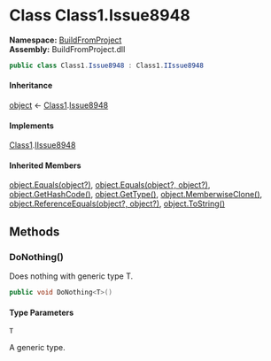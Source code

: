 # Class Class1.Issue8948

__Namespace:__ [BuildFromProject](BuildFromProject.md)  
__Assembly:__ BuildFromProject.dll

```csharp
public class Class1.Issue8948 : Class1.IIssue8948
```

#### Inheritance

[object](https://learn.microsoft.com/dotnet/api/system.object) ← 
[Class1](BuildFromProject.Class1.md).[Issue8948](BuildFromProject.Class1.Issue8948.md)

#### Implements

[Class1](BuildFromProject.Class1.md).[IIssue8948](BuildFromProject.Class1.IIssue8948.md)

#### Inherited Members

[object.Equals(object?)](https://learn.microsoft.com/dotnet/api/system.object.equals#system-object-equals(system-object)), 
[object.Equals(object?, object?)](https://learn.microsoft.com/dotnet/api/system.object.equals#system-object-equals(system-object-system-object)), 
[object.GetHashCode()](https://learn.microsoft.com/dotnet/api/system.object.gethashcode), 
[object.GetType()](https://learn.microsoft.com/dotnet/api/system.object.gettype), 
[object.MemberwiseClone()](https://learn.microsoft.com/dotnet/api/system.object.memberwiseclone), 
[object.ReferenceEquals(object?, object?)](https://learn.microsoft.com/dotnet/api/system.object.referenceequals), 
[object.ToString()](https://learn.microsoft.com/dotnet/api/system.object.tostring)

## Methods

### DoNothing<T>()

Does nothing with generic type T.

```csharp
public void DoNothing<T>()
```

#### Type Parameters

`T`

A generic type.

